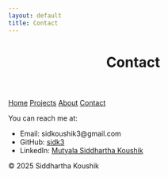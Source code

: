 ```yaml
---
layout: default
title: Contact
---
```


<link rel="stylesheet" href="assets/style.css">

<header>
  <h1>Contact</h1>
</header>

<nav>
  <a href="/">Home</a>
  <a href="/projects/">Projects</a>
  <a href="/about/">About</a>
  <a href="/contact/">Contact</a>
</nav>

<main>
  <p>You can reach me at:</p>
  <ul>
    <li>Email: sidkoushik3@gmail.com</li>
    <li>GitHub: <a href="https://github.com/sidk3">sidk3</a></li>
    <li>LinkedIn: <a href="https://linkedin.com/in/siddhartha-koushik-mutyala">Mutyala Siddhartha Koushik</a></li>
  </ul>
</main>

<footer>
  © 2025 Siddhartha Koushik
</footer>
